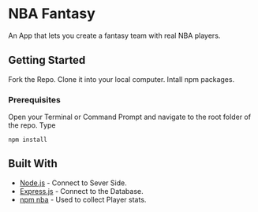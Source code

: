 # NBA Fantasy

An App that lets you create a fantasy team with real NBA players.

## Getting Started

Fork the Repo.
Clone it into your local computer.
Intall npm packages.

### Prerequisites

Open your Terminal or Command Prompt and navigate to the root folder of the repo.
Type

```
npm install
```

## Built With

* [Node.js](https://nodejs.org/en/) - Connect to Sever Side.
* [Express.js](https://github.com/expressjs/express) - Connect to the Database.
* [npm nba](https://www.npmjs.com/package/nba) - Used to collect Player stats.